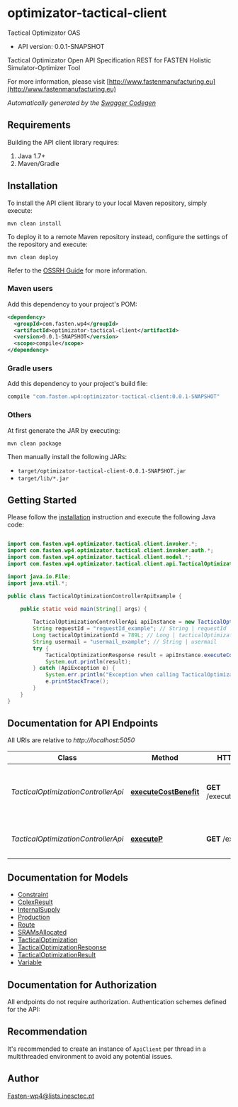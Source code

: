 # optimizator-tactical-client

Tactical Optimizator OAS
- API version: 0.0.1-SNAPSHOT

Tactical Optimizator Open API Specification REST for FASTEN Holistic Simulator-Optimizer Tool

  For more information, please visit [http://www.fastenmanufacturing.eu](http://www.fastenmanufacturing.eu)

*Automatically generated by the [Swagger Codegen](https://github.com/swagger-api/swagger-codegen)*


## Requirements

Building the API client library requires:
1. Java 1.7+
2. Maven/Gradle

## Installation

To install the API client library to your local Maven repository, simply execute:

```shell
mvn clean install
```

To deploy it to a remote Maven repository instead, configure the settings of the repository and execute:

```shell
mvn clean deploy
```

Refer to the [OSSRH Guide](http://central.sonatype.org/pages/ossrh-guide.html) for more information.

### Maven users

Add this dependency to your project's POM:

```xml
<dependency>
  <groupId>com.fasten.wp4</groupId>
  <artifactId>optimizator-tactical-client</artifactId>
  <version>0.0.1-SNAPSHOT</version>
  <scope>compile</scope>
</dependency>
```

### Gradle users

Add this dependency to your project's build file:

```groovy
compile "com.fasten.wp4:optimizator-tactical-client:0.0.1-SNAPSHOT"
```

### Others

At first generate the JAR by executing:

```shell
mvn clean package
```

Then manually install the following JARs:

* `target/optimizator-tactical-client-0.0.1-SNAPSHOT.jar`
* `target/lib/*.jar`

## Getting Started

Please follow the [installation](#installation) instruction and execute the following Java code:

```java

import com.fasten.wp4.optimizator.tactical.client.invoker.*;
import com.fasten.wp4.optimizator.tactical.client.invoker.auth.*;
import com.fasten.wp4.optimizator.tactical.client.model.*;
import com.fasten.wp4.optimizator.tactical.client.api.TacticalOptimizationControllerApi;

import java.io.File;
import java.util.*;

public class TacticalOptimizationControllerApiExample {

    public static void main(String[] args) {
        
        TacticalOptimizationControllerApi apiInstance = new TacticalOptimizationControllerApi();
        String requestId = "requestId_example"; // String | requestId
        Long tacticalOptimizationId = 789L; // Long | tacticalOptimizationId
        String usermail = "usermail_example"; // String | usermail
        try {
            TacticalOptimizationResponse result = apiInstance.executeCostBenefit(requestId, tacticalOptimizationId, usermail);
            System.out.println(result);
        } catch (ApiException e) {
            System.err.println("Exception when calling TacticalOptimizationControllerApi#executeCostBenefit");
            e.printStackTrace();
        }
    }
}

```

## Documentation for API Endpoints

All URIs are relative to *http://localhost:5050*

Class | Method | HTTP request | Description
------------ | ------------- | ------------- | -------------
*TacticalOptimizationControllerApi* | [**executeCostBenefit**](docs/TacticalOptimizationControllerApi.md#executeCostBenefit) | **GET** /execute/costbenefit | execute tactical optimization for best cost-benefit
*TacticalOptimizationControllerApi* | [**executeP**](docs/TacticalOptimizationControllerApi.md#executeP) | **GET** /execute/p | execute tactical optimization for p


## Documentation for Models

 - [Constraint](docs/Constraint.md)
 - [CplexResult](docs/CplexResult.md)
 - [InternalSupply](docs/InternalSupply.md)
 - [Production](docs/Production.md)
 - [Route](docs/Route.md)
 - [SRAMsAllocated](docs/SRAMsAllocated.md)
 - [TacticalOptimization](docs/TacticalOptimization.md)
 - [TacticalOptimizationResponse](docs/TacticalOptimizationResponse.md)
 - [TacticalOptimizationResult](docs/TacticalOptimizationResult.md)
 - [Variable](docs/Variable.md)


## Documentation for Authorization

All endpoints do not require authorization.
Authentication schemes defined for the API:

## Recommendation

It's recommended to create an instance of `ApiClient` per thread in a multithreaded environment to avoid any potential issues.

## Author

Fasten-wp4@lists.inesctec.pt

